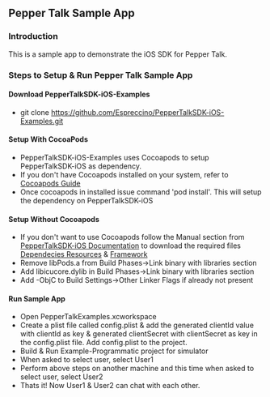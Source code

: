 ## Pepper Talk Sample App

### Introduction
This is a sample app to demonstrate the iOS SDK for Pepper Talk.

### Steps to Setup & Run Pepper Talk Sample App
#### Download PepperTalkSDK-iOS-Examples
* git clone https://github.com/Espreccino/PepperTalkSDK-iOS-Examples.git

#### Setup With CocoaPods
* PepperTalkSDK-iOS-Examples uses Cocoapods to setup PepperTalkSDK-iOS as dependency.
* If you don't have Cocoapods installed on your system, refer to [Cocoapods Guide](http://guides.cocoapods.org/using/getting-started.html#installation)
* Once cocoapods in installed issue command 'pod install'. This will setup the dependency on PepperTalkSDK-iOS

#### Setup Without Cocoapods
* If you don't want to use Cocoapods follow the Manual section from [PepperTalkSDK-iOS Documentation](https://github.com/Espreccino/PepperTalkSDK-iOS#download-sdk) to download the required files [Dependecies Resources](https://github.com/Espreccino/PepperTalkSDK-iOS/tree/master/Dependencies%20Resources) & [Framework](https://github.com/Espreccino/PepperTalkSDK-iOS/tree/master/PepperTalk.embeddedframework)
* Remove libPods.a from Build Phases->Link binary with libraries section
* Add libicucore.dylib in Build Phases->Link binary with libraries section
* Add -ObjC to Build Settings->Other Linker Flags if already not present

#### Run Sample App
* Open PepperTalkExamples.xcworkspace
* Create a plist file called config.plist & add the generated clientId value with clientId as key & generated clientSecret with clientSecret as key in the config.plist file. Add config.plist to the project.
* Build & Run Example-Programmatic project for simulator
* When asked to select user, select User1
* Perform above steps on another machine and this time when asked to select user, select User2
* Thats it! Now User1 & User2 can chat with each other.
